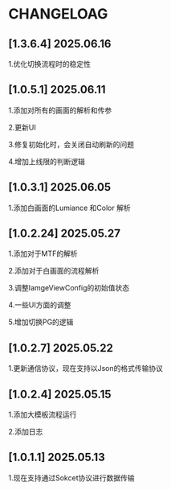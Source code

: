 # CHANGELOAG

## [1.3.6.4] 2025.06.16

1.优化切换流程时的稳定性

## [1.0.5.1] 2025.06.11

1.添加对所有的画面的解析和传参

2.更新UI

3.修复初始化时，会关闭自动刷新的问题

4.增加上线限的判断逻辑

## [1.0.3.1] 2025.06.05

1.添加白画面的Lumiance  和Color 解析

## [1.0.2.24] 2025.05.27

1.添加对于MTF的解析

2.添加对于白画面的流程解析

3.调整IamgeViewConfig的初始值状态

4.一些UI方面的调整

5.增加切换PG的逻辑

## [1.0.2.7] 2025.05.22

1.更新通信协议，现在支持以Json的格式传输协议

## [1.0.2.4] 2025.05.15

1.添加大模板流程运行

2.添加日志

## [1.0.1.1] 2025.05.13

1.现在支持通过Sokcet协议进行数据传输
